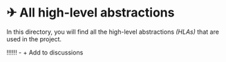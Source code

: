 # ✈ All high-level abstractions

In this directory, you will find all the high-level abstractions _(HLAs)_ that are used in the project.

!!!!!! - + Add to discussions
